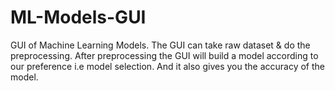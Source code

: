 # ML-Models-GUI
GUI of Machine Learning Models. 
The GUI can take raw dataset & do the preprocessing.
After preprocessing the GUI will build a model according to our preference i.e model selection.
And it also gives you the accuracy of the model.
